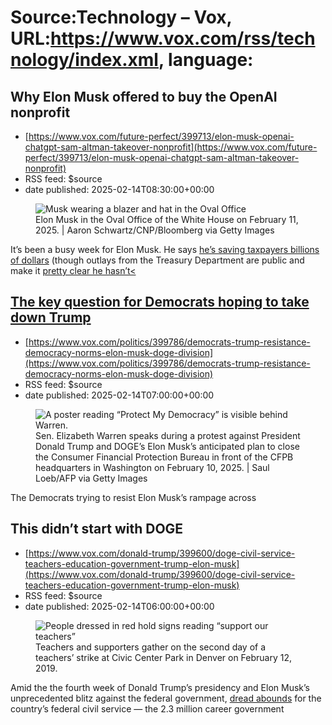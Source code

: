# Source:Technology – Vox, URL:https://www.vox.com/rss/technology/index.xml, language:

## Why Elon Musk offered to buy the OpenAI nonprofit
 - [https://www.vox.com/future-perfect/399713/elon-musk-openai-chatgpt-sam-altman-takeover-nonprofit](https://www.vox.com/future-perfect/399713/elon-musk-openai-chatgpt-sam-altman-takeover-nonprofit)
 - RSS feed: $source
 - date published: 2025-02-14T08:30:00+00:00

<figure>

<img alt="Musk wearing a blazer and hat in the Oval Office" data-caption="Elon Musk in the Oval Office of the White House on February 11, 2025. | Aaron Schwartz/CNP/Bloomberg via Getty Images" data-portal-copyright="Aaron Schwartz/CNP/Bloomberg via Getty Images" data-has-syndication-rights="1" src="https://platform.vox.com/wp-content/uploads/sites/2/2025/02/gettyimages-2198394428.jpg?quality=90&#038;strip=all&#038;crop=0,0,100,100" />
	<figcaption>Elon Musk in the Oval Office of the White House on February 11, 2025. | Aaron Schwartz/CNP/Bloomberg via Getty Images</figcaption>
</figure>
<p class="has-text-align-none">It’s been a busy week for Elon Musk. He says <a href="https://www.npr.org/2025/02/11/nx-s1-5290288/doge-savings-billions-contracts-musk-trump">he’s saving taxpayers billions of dollars</a> (though outlays from the Treasury Department are public and make it <a href="https://www.nytimes.com/2025/02/12/us/politics/trump-musk-corruption.html">pretty clear he hasn’t<

## The key question for Democrats hoping to take down Trump
 - [https://www.vox.com/politics/399786/democrats-trump-resistance-democracy-norms-elon-musk-doge-division](https://www.vox.com/politics/399786/democrats-trump-resistance-democracy-norms-elon-musk-doge-division)
 - RSS feed: $source
 - date published: 2025-02-14T07:00:00+00:00

<figure>

<img alt="A poster reading “Protect My Democracy” is visible behind Warren. " data-caption="Sen. Elizabeth Warren speaks during a protest against President Donald Trump and DOGE’s Elon Musk’s anticipated plan to close the Consumer Financial Protection Bureau in front of the CFPB headquarters in Washington on February 10, 2025. | Saul Loeb/AFP via Getty Images" data-portal-copyright="Saul Loeb/AFP via Getty Images" data-has-syndication-rights="1" src="https://platform.vox.com/wp-content/uploads/sites/2/2025/02/gettyimages-2198243373.jpg?quality=90&#038;strip=all&#038;crop=0,0,100,100" />
	<figcaption>Sen. Elizabeth Warren speaks during a protest against President Donald Trump and DOGE’s Elon Musk’s anticipated plan to close the Consumer Financial Protection Bureau in front of the CFPB headquarters in Washington on February 10, 2025. | Saul Loeb/AFP via Getty Images</figcaption>
</figure>
<p class="has-text-align-none">The Democrats trying to resist Elon Musk’s rampage across

## This didn’t start with DOGE
 - [https://www.vox.com/donald-trump/399600/doge-civil-service-teachers-education-government-trump-elon-musk](https://www.vox.com/donald-trump/399600/doge-civil-service-teachers-education-government-trump-elon-musk)
 - RSS feed: $source
 - date published: 2025-02-14T06:00:00+00:00

<figure>

<img alt="People dressed in red hold signs reading “support our teachers”" data-caption="Teachers and supporters gather on the second day of a teachers’ strike at Civic Center Park in Denver on February 12, 2019." data-portal-copyright="" data-has-syndication-rights="1" src="https://platform.vox.com/wp-content/uploads/sites/2/chorus/uploads/chorus_asset/file/13759379/GettyImages_1129237426.jpg?quality=90&#038;strip=all&#038;crop=0,0,100,100" />
	<figcaption>Teachers and supporters gather on the second day of a teachers’ strike at Civic Center Park in Denver on February 12, 2019.</figcaption>
</figure>
<p class="has-text-align-none">Amid the the fourth week of Donald Trump’s presidency and Elon Musk’s unprecedented blitz against the federal government, <a href="https://www.reuters.com/world/us/trumps-rapid-changes-us-government-stuns-stirs-anxiety-among-federal-workers-2025-01-24/">dread abounds</a> for the country’s federal civil service — the 2.3 million career government 

